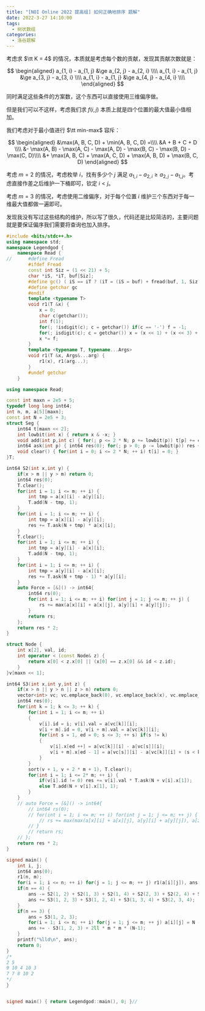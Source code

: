 ```yaml
---
title: "[NOI Online 2022 提高组] 如何正确地排序 题解"
date: 2022-3-27 14:10:00
tags:
  - 树状数组
categories:
  - 洛谷题解
---
```


考虑求 $\tt K = 4$ 的情况，本质就是考虑每个数的贡献，发现其贡献次数就是：

$$
\begin{aligned}
a_{1, i} - a_{1, j} &\ge a_{2, j} - a_{2, i} \\\\
a_{1, i} - a_{1, j} &\ge a_{3, j} - a_{3, i} \\\\
a_{1, i} - a_{1, j} &\ge a_{4, j} - a_{4, i} \\\\
\end{aligned}
$$

同时满足这些条件的方案数，这个东西可以直接使用三维偏序做。

但是我们可以不这样，考虑我们求 $f(i, j)$ 本质上就是四个位置的最大值最小值相加。

我们考虑对于最小值进行 $\tt min-max$ 容斥：

$$
\begin{aligned}
&\max(A, B, C, D) + \min(A, B, C, D) =\\\\
 &A + B + C + D \\\\
&- \max(A, B) - \max(A, C) - \max(A, D) - \max(B, C) - \max(B, D) - \max(C, D)\\\\
 &+ \max(A, B, C) + \max(A, C, D) + \max(A, B, D) + \max(B, C, D)
\end{aligned}
$$

考虑 $m = 2$ 的情况，考虑枚举 $i$，找有多少个 $j$ 满足 $a_{1, i} - a_{2, i} \ge a_{2, j} - a_{1, j}$。考虑直接作差之后维护一下桶即可，钦定 $i < j$。

考虑 $m = 3$ 的情况，考虑使用二维偏序，对于每个位置 $i$ 维护三个东西对于每一维最大值都做一遍即可。

发现我没有写过这些结构的维护，所以写了很久，代码还是比较简洁的，主要问题就是要保证偏序我们需要将查询也加入排序。

```cpp
#include <bits/stdc++.h>
using namespace std;
namespace Legendgod {
	namespace Read {
//		#define Fread
		#ifdef Fread
		const int Siz = (1 << 21) + 5;
		char *iS, *iT, buf[Siz];
		#define gc() ( iS == iT ? (iT = (iS = buf) + fread(buf, 1, Siz, stdin), iS == iT ? EOF : *iS ++) : *iS ++ )
		#define getchar gc
		#endif
		template <typename T>
		void r1(T &x) {
		    x = 0;
			char c(getchar());
			int f(1);
			for(; !isdigit(c); c = getchar()) if(c == '-') f = -1;
			for(; isdigit(c); c = getchar()) x = (x << 1) + (x << 3) + (c ^ 48);
			x *= f;
		}
		template <typename T, typename...Args>
		void r1(T &x, Args&...arg) {
			r1(x), r1(arg...);
		}
		#undef getchar
	}

using namespace Read;

const int maxn = 2e5 + 5;
typedef long long int64;
int n, m, a[5][maxn];
const int N = 2e5 + 3;
struct Seg {
    int64 t[maxn << 2];
    int lowbit(int x) { return x & -x; }
    void add(int p,int c) { for(; p <= 2 * N; p += lowbit(p)) t[p] += c; }
    int64 ask(int p) { int64 res(0); for(; p > 0; p -= lowbit(p)) res += t[p]; return res; }
    void clear() { for(int i = 0; i <= 2 * N; ++ i) t[i] = 0; }
}T;

int64 S2(int x,int y) {
    if(x > m || y > m) return 0;
    int64 res(0);
    T.clear();
    for(int i = 1; i <= m; ++ i) {
        int tmp = a[x][i] - a[y][i];
        T.add(N - tmp, 1);
    }
    for(int i = 1; i <= m; ++ i) {
        int tmp = a[x][i] - a[y][i];
        res += T.ask(N + tmp) * a[x][i];
    }
    T.clear();
    for(int i = 1; i <= m; ++ i) {
        int tmp = a[y][i] - a[x][i];
        T.add(N - tmp, 1);
    }
    for(int i = 1; i <= m; ++ i) {
        int tmp = a[y][i] - a[x][i];
        res += T.ask(N + tmp - 1) * a[y][i];
    }
    auto Force = [&]() -> int64{
        int64 rs(0);
        for(int i = 1; i <= m; ++ i) for(int j = 1; j <= m; ++ j) {
            rs += max(a[x][i] + a[x][j], a[y][i] + a[y][j]);
        }
        return rs;
    };
    return res * 2;
}

struct Node {
    int x[2], val, id;
    int operator < (const Node& z) {
        return x[0] < z.x[0] || (x[0] == z.x[0] && id < z.id);
    }
}v[maxn << 1];

int64 S3(int x,int y,int z) {
    if(x > n || y > n || z > n) return 0;
    vector<int> vc; vc.emplace_back(0), vc.emplace_back(x), vc.emplace_back(y), vc.emplace_back(z);
    int64 res(0);
    for(int k = 1; k <= 3; ++ k) {
        for(int i = 1; i <= m; ++ i)
        {
            v[i].id = i; v[i].val = a[vc[k]][i];
			v[i + m].id = 0, v[i + m].val = a[vc[k]][i];
            for(int s = 1, ed = 0; s <= 3; ++ s) if(s != k)
            {
                v[i].x[ed ++] = a[vc[k]][i] - a[vc[s]][i];
				v[i + m].x[ed - 1] = a[vc[s]][i] - a[vc[k]][i] + (s < k);
            }
        }
        sort(v + 1, v + 2 * m + 1), T.clear();
		for(int i = 1; i <= 2* m; ++ i) {
			if(v[i].id != 0) res += v[i].val * T.ask(N + v[i].x[1]);
			else T.add(N + v[i].x[1], 1);
		}
    }
    // auto Force = [&]() -> int64{
        // int64 rs(0);
        // for(int i = 1; i <= m; ++ i) for(int j = 1; j <= m; ++ j) {
            // rs += max(max(a[x][i] + a[x][j], a[y][i] + a[y][j]), a[z][i] + a[z][j]);
        // }
        // return rs;
    // };
    return res * 2;
}

signed main() {
	int i, j;
    int64 ans(0);
    r1(n, m);
    for(i = 1; i <= n; ++ i) for(j = 1; j <= m; ++ j) r1(a[i][j]), ans += a[i][j] * 2ll * m;
    if(n == 4) {
        ans -= S2(1, 2) + S2(1, 3) + S2(1, 4) + S2(2, 3) + S2(2, 4) + S2(3, 4);
        ans += S3(1, 2, 3) + S3(1, 2, 4) + S3(1, 3, 4) + S3(2, 3, 4);
    }
    if(n == 3) {
        ans = S3(1, 2, 3);
        for(i = 1; i <= n; ++ i) for(j = 1; j <= m; ++ j) a[i][j] = N - 1 - a[i][j];
        ans += - S3(1, 2, 3) + 2ll * m * m * (N-1);
    }
    printf("%lld\n", ans);
	return 0;
}
/*
2 5
9 10 4 10 3
7 7 8 10 2
*/
}


signed main() { return Legendgod::main(), 0; }//

```

